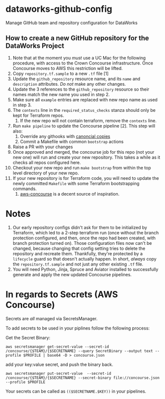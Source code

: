 # dataworks-github-config
Manage GitHub team and repository configuration for DataWorks

## How to create a new GitHub repository for the DataWorks Project

1. Note that at the moment you *must* use a UC Mac for the following procedure,
   with access to the Crown Concourse infrastructure. Once Concourse moves to
   AWS this restriction will be lifted.
1. Copy `repository.tf.sample` to a new `.tf` file [1]
1. Update the `github_repository` resource name, and its `name` and `description` attributes. *Do not* make any other changes.
1. Update the 3 references to the `github_repository` resource so their names match the new name you used in step 2.
1. Make sure all `example` entries are replaced with new repo name as used in step 3.
1. The `contexts` line in the `required_status_checks` stanza should only be kept for Terraform repos. 
   1. If the new repo will not contain terraform, remove the `contexts` line.
1. Run `make pipeline` to update the Concourse pipeline [2]. This step will also:
   1. Override any githooks with [canoncial copies](.githooks)
   1. Commit a Makefile with common `bootstrap` actions
1. Raise a PR with your changes
1. Once approved and merged, the concourse job for this repo (not your new one) will run and create your new repository. This takes a while as it checks all repos configured here.
1. Checkout your new repo and run `make bootstrap` from within the top level directory of your new repo.
1. If your new repository is for Terraform code, you will need to update the newly committed `Makefile` with some Terraform bootstrapping commands.
   1. [aws-concourse](https://github.com/dwp/aws-concourse/blob/master/Makefile) is a decent source of inspiration.

# Notes

1. Our early repository configs didn't ask for them to be initialized by Terraform, which led to a 2-step terraform run (once without the branch protection configured, and then, once the repo had been created, with branch protection turned on). Those configuration files now can't be changed, because changing that config setting tries to delete the repository and recreate them. Thankfully, they're protected by a `lifecycle` guard so that doesn't actually happen. In short, *always* copy the `repository.tf.sample` and not just any other existing `.tf` file.
1. You will need Python, Jinja, Spruce and Aviator installed to successfully generate and apply the new updated Concourse pipelines.

# In regards to Secrets (AWS Concourse)

Secrets are _all_ managed via SecretsManager.

To add secrets to be used in your piplines follow the following process:  

Get the Secret Binary:
```
aws secretsmanager get-secret-value --secret-id /concourse/{$TEAM}/{$SECRETNAME} --query SecretBinary --output text --profile $PROFILE | base64 -D > concourse.json
```

add your key:value secret, and push the binary back.

```
aws secretsmanager put-secret-value  --secret-id /concourse/{$TEAM}/{$SECRETNAME} --secret-binary file://concourse.json --profile $PROFILE
```
Your secrets can be called as `(($SECRETNAME.$KEY))` in your pipelines.